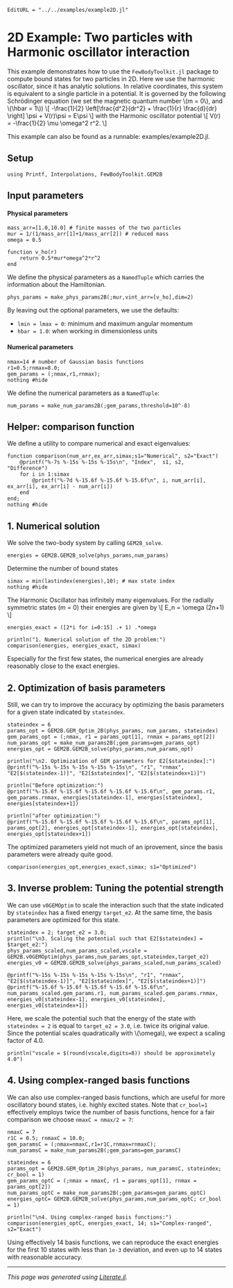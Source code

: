 ```@meta
EditURL = "../../examples/example2D.jl"
```

# 2D Example: Two particles with Harmonic oscillator interaction

This example demonstrates how to use the `FewBodyToolkit.jl` package to compute bound states for two particles in 2D. Here we use the harmonic oscillator, since it has analytic solutions. In relative coordinates, this system is equivalent to a single particle in a potential. It is governed by the following Schrödinger equation (we set the magnetic quantum number \\(m = 0\\), and \\(\hbar = 1\\))
\\[ -\frac{1}{2} \left[\frac{d^2}{dr^2} + \frac{1}{r} \frac{d}{dr} \right] \psi + V(r)\psi = E\psi \\]
with the Harmonic oscillator potential
\\[ V(r) = -\frac{1}{2} \mu \omega^2 r^2. \\]

This example can also be found as a runnable: examples/example2D.jl.

## Setup

````@example example2D
using Printf, Interpolations, FewBodyToolkit.GEM2B
````

## Input parameters

#### Physical parameters

````@example example2D
mass_arr=[1.0,10.0] # finite masses of the two particles
mur = 1/(1/mass_arr[1]+1/mass_arr[2]) # reduced mass
omega = 0.5

function v_ho(r)
    return 0.5*mur*omega^2*r^2
end
````

We define the physical parameters as a `NamedTuple` which carries the information about the Hamiltonian.

````@example example2D
phys_params = make_phys_params2B(;mur,vint_arr=[v_ho],dim=2)
````

By leaving out the optional parameters, we use the defaults:
- `lmin = lmax = 0`: minimum and maximum angular momentum
- `hbar = 1.0`: when working in dimensionless units

#### Numerical parameters

````@example example2D
nmax=14 # number of Gaussian basis functions
r1=0.5;rnmax=8.0;
gem_params = (;nmax,r1,rnmax);
nothing #hide
````

We define the numerical parameters as a `NamedTuple`:

````@example example2D
num_params = make_num_params2B(;gem_params,threshold=10^-8)
````

## Helper: comparison function

We define a utility to compare numerical and exact eigenvalues:

````@example example2D
function comparison(num_arr,ex_arr,simax;s1="Numerical", s2="Exact")
    @printf("%-7s %-15s %-15s %-15s\n", "Index",  s1, s2, "Difference")
    for i in 1:simax
        @printf("%-7d %-15.6f %-15.6f %-15.6f\n", i, num_arr[i], ex_arr[i], ex_arr[i] - num_arr[i])
    end
end;
nothing #hide
````

## 1. Numerical solution

We solve the two-body system by calling `GEM2B_solve`.

````@example example2D
energies = GEM2B.GEM2B_solve(phys_params,num_params)
````

Determine the number of bound states

````@example example2D
simax = min(lastindex(energies),10); # max state index
nothing #hide
````

The Harmonic Oscillator has infinitely many eigenvalues. For the radially symmetric states (m = 0) their energies are given by
\\[ E_n = \omega (2n+1) \\]

````@example example2D
energies_exact = ([2*i for i=0:15] .+ 1) .*omega

println("1. Numerical solution of the 2D problem:")
comparison(energies, energies_exact, simax)
````

Especially for the first few states, the numerical energies are already reasonably close to the exact energies.

## 2. Optimization of basis parameters

Still, we can try to improve the accuracy by optimizing the basis parameters for a given state indicated by `stateindex`.

````@example example2D
stateindex = 6
params_opt = GEM2B.GEM_Optim_2B(phys_params, num_params, stateindex)
gem_params_opt = (;nmax, r1 = params_opt[1], rnmax = params_opt[2])
num_params_opt = make_num_params2B(;gem_params=gem_params_opt)
energies_opt = GEM2B.GEM2B_solve(phys_params,num_params_opt)

println("\n2. Optimization of GEM parameters for E2[$stateindex]:")
@printf("%-15s %-15s %-15s %-15s %-15s\n", "r1", "rnmax", "E2[$(stateindex-1)]", "E2[$stateindex]", "E2[$(stateindex+1)]")

println("Before optimization:")
@printf("%-15.6f %-15.6f %-15.6f %-15.6f %-15.6f\n", gem_params.r1, gem_params.rnmax, energies[stateindex-1], energies[stateindex], energies[stateindex+1])

println("after optimization:")
@printf("%-15.6f %-15.6f %-15.6f %-15.6f %-15.6f\n", params_opt[1], params_opt[2], energies_opt[stateindex-1], energies_opt[stateindex], energies_opt[stateindex+1])
````

The optimized parameters yield not much of an iprovement, since the basis parameters were already quite good.

````@example example2D
comparison(energies_opt,energies_exact,simax; s1="Optimized")
````

## 3. Inverse problem: Tuning the potential strength

We can use `v0GEMOptim` to scale the interaction such that the state indicated by `stateindex` has a fixed energy `target_e2`. At the same time, the basis parameters are optimized for this state.

````@example example2D
stateindex = 2; target_e2 = 3.0;
println("\n3. Scaling the potential such that E2[$stateindex] = $target_e2:")
phys_params_scaled,num_params_scaled,vscale = GEM2B.v0GEMOptim(phys_params,num_params_opt,stateindex,target_e2)
energies_v0 = GEM2B.GEM2B_solve(phys_params_scaled,num_params_scaled)

@printf("%-15s %-15s %-15s %-15s %-15s\n", "r1", "rnmax", "E2[$(stateindex-1)]", "E2[$stateindex]", "E2[$(stateindex+1)]")
@printf("%-15.6f %-15.6f %-15.6f %-15.6f %-15.6f\n", num_params_scaled.gem_params.r1, num_params_scaled.gem_params.rnmax, energies_v0[stateindex-1], energies_v0[stateindex], energies_v0[stateindex+1])
````

Here, we scale the potential such that the energy of the state with `stateindex = 2` is equal to `target_e2 = 3.0`, i.e. twice its original value. Since the potential scales quadratically  with \\(\omega\\), we expect a scaling factor of 4.0.

````@example example2D
println("vscale = $(round(vscale,digits=8)) should be approximately 4.0")
````

## 4. Using complex-ranged basis functions
We can also use complex-ranged basis functions, which are useful for more oscillatory bound states, i.e. highly excited states. Note that `cr_bool=1` effectively employs twice the number of basis functions, hence for a fair comparison we choose `nmaxC = nmax/2 = 7`:

````@example example2D
nmaxC = 7
r1C = 0.5; rnmaxC = 10.0;
gem_paramsC = (;nmax=nmaxC,r1=r1C,rnmax=rnmaxC);
num_paramsC = make_num_params2B(;gem_params=gem_paramsC)

stateindex = 6
params_opt = GEM2B.GEM_Optim_2B(phys_params, num_paramsC, stateindex; cr_bool = 1)
gem_params_optC = (;nmax = nmaxC, r1 = params_opt[1], rnmax = params_opt[2])
num_params_optC = make_num_params2B(;gem_params=gem_params_optC)
energies_optC= GEM2B.GEM2B_solve(phys_params,num_params_optC; cr_bool = 1)

println("\n4. Using complex-ranged basis functions:")
comparison(energies_optC, energies_exact, 14; s1="Complex-ranged", s2="Exact")
````

Using effectively 14 basis functions, we can reproduce the exact energies for the first 10 states with less than `1e-3` deviation, and even up to 14 states with reasonable accuracy.

---

*This page was generated using [Literate.jl](https://github.com/fredrikekre/Literate.jl).*


